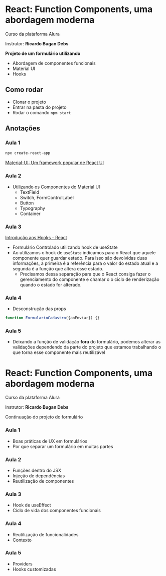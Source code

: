 # React: Function Components, uma abordagem moderna

Curso da plataforma Alura

Instrutor: **Ricardo Bugan Debs**

**Projeto de um formulário utilizando**

- Abordagem de componentes funcionais
- Material UI
- Hooks

## Como rodar

- Clonar o projeto
- Entrar na pasta do projeto
- Rodar o comando `npm start`

## Anotações

### Aula 1

```jsx
npx create-react-app 
```

[Material-UI: Um framework popular de React UI](https://material-ui.com/pt/)
### Aula 2

- Utilizando os Componentes do Material UI
    - TextField
    - Switch, FormControlLabel
    - Button
    - Typography
    - Container

### Aula 3

[Introdução aos Hooks - React](https://pt-br.reactjs.org/docs/hooks-intro.html)

- Formulário Controlado utilizando hook de useState
- Ao utilizamos o hook de `useState` indicamos para o React que aquele componente quer guardar estado. Para isso são devolvidas duas informações, a primeira é a referência para o valor do estado atual e a segunda é a função que altera esse estado.
    - Precisamos dessa separação para que o React consiga fazer o gerenciamento do componente e chamar o o ciclo de renderização quando o estado for alterado.

### Aula 4

- Desconstrução das props

```jsx
function FormularioCadastro({aoEnviar}) {}
```

### Aula 5

- Deixando a função de validação **fora** do formulário, podemos alterar as validações dependendo da parte do projeto que estamos trabalhando o que torna esse componente mais reutilizável

# React: Function Components, uma abordagem moderna
Curso da plataforma Alura

Instrutor: **Ricardo Bugan Debs**

Continuação do projeto do formulário

### Aula 1
- Boas práticas de UX em formulários
- Por que separar um formulário em muitas partes
### Aula 2
- Funções dentro do JSX
- Injeção de dependências
- Reutilização de componentes
### Aula 3
- Hook de useEffect
- Ciclo de vida dos componentes funcionais
### Aula 4
- Reutilização de funcionalidades
- Contexto
### Aula 5
- Providers
- Hooks customizadas

